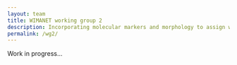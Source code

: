 ```yaml
---
layout: team
title: WIMANET working group 2
description: Incorporating molecular markers and morphology to assign wildlife malaria lineages to species
permalink: /wg2/
---
```


Work in progress...
